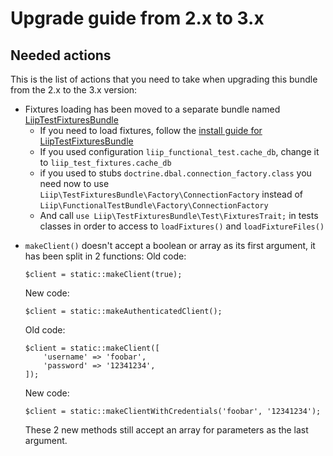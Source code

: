 # Upgrade guide from 2.x to 3.x

## Needed actions
This is the list of actions that you need to take when upgrading this bundle from the 2.x to the 3.x version:

 * Fixtures loading has been moved to a separate bundle named [LiipTestFixturesBundle][LiipTestFixturesBundle]
   * If you need to load fixtures, follow the [install guide for LiipTestFixturesBundle][LiipTestFixturesBundle installation]
   * If you used configuration `liip_functional_test.cache_db`, change it to `liip_test_fixtures.cache_db`
   * if you used to stubs `doctrine.dbal.connection_factory.class` you need now to use ` Liip\TestFixturesBundle\Factory\ConnectionFactory` instead of `Liip\FunctionalTestBundle\Factory\ConnectionFactory`
   * And call `use Liip\TestFixturesBundle\Test\FixturesTrait;` in tests classes in order to access to `loadFixtures()` and `loadFixtureFiles()`
   
[LiipTestFixturesBundle]: https://github.com/liip/LiipTestFixturesBundle
[LiipTestFixturesBundle installation]: https://github.com/liip/LiipTestFixturesBundle/blob/master/doc/installation.md

 * `makeClient()` doesn't accept a boolean or array as its first argument, it has been split in 2 functions:
   Old code:
   ```
   $client = static::makeClient(true);
   ```
    
   New code:
   ```
   $client = static::makeAuthenticatedClient();
   ```
   
   Old code:
   ```
   $client = static::makeClient([
       'username' => 'foobar',
       'password' => '12341234',
   ]);
   ```
   
   New code:
   ```
   $client = static::makeClientWithCredentials('foobar', '12341234');
   ```

   These 2 new methods still accept an array for parameters as the last argument.
